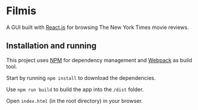 # Filmis

A GUI built with [React.js](https://facebook.github.io) for browsing The New York Times movie reviews.

## Installation and running

This project uses [NPM](https://www.npmjs.com/) for dependency management and [Webpack](https://webpack.js.org/) as build tool.

Start by running `npm install` to download the dependencies.

Use `npm run build` to build the app into the `/dist` folder.

Open `index.html` (in the root directory) in your browser.
